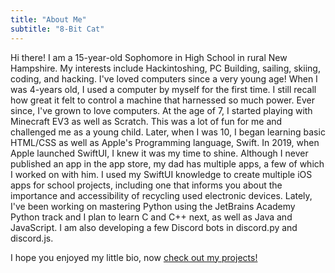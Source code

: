 ```yaml
---
title: "About Me"
subtitle: "8-Bit Cat"
---
```


Hi there! I am a 15-year-old Sophomore in High School in rural New Hampshire. My interests include Hackintoshing, PC Building, sailing, skiing, coding, and hacking. I've loved computers since a very young age! When I was 4-years old, I used a computer by myself for the first time. I still recall how great it felt to control a machine that harnessed so much power. Ever since, I've grown to love computers. At the age of 7, I started playing with Minecraft EV3 as well as Scratch. This was a lot of fun for me and challenged me as a young child. Later, when I was 10, I began learning basic HTML/CSS as well as Apple's Programming language, Swift. In 2019, when Apple launched SwiftUI, I knew it was my time to shine. Although I never published an app in the app store, my dad has multiple apps, a few of which I worked on with him. I used my SwiftUI knowledge to create multiple iOS apps for school projects, including one that informs you about the importance and accessibility of recycling used electronic devices. Lately, I've been working on mastering Python using the JetBrains Academy Python track and I plan to learn C and C++ next, as well as Java and JavaScript. I am also developing a few Discord bots in discord.py and discord.js. 

I hope you enjoyed my little bio, now [check out my projects!](https://8itcat.github.io/)